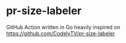 # pr-size-labeler
GitHub Action written in Go heavily inspired on https://github.com/CodelyTV/pr-size-labeler
